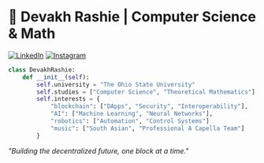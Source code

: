 # 🚀 Devakh Rashie | Computer Science & Math

[![LinkedIn](https://img.shields.io/badge/LinkedIn-Connect-blue)](https://www.linkedin.com/in/devrashie)
[![Instagram](https://img.shields.io/badge/Instagram-Follow-E4405F)](https://www.instagram.com/devrashie/)

```python
class DevakhRashie:
    def __init__(self):
        self.university = "The Ohio State University"
        self.studies = ["Computer Science", "Theoretical Mathematics"]
        self.interests = {
            "blockchain": ["DApps", "Security", "Interoperability"],
            "AI": ["Machine Learning", "Neural Networks"],
            "robotics": ["Automation", "Control Systems"]
            "music": ["South Asian", "Professional A Capella Team"]
        }
```

_"Building the decentralized future, one block at a time."_

